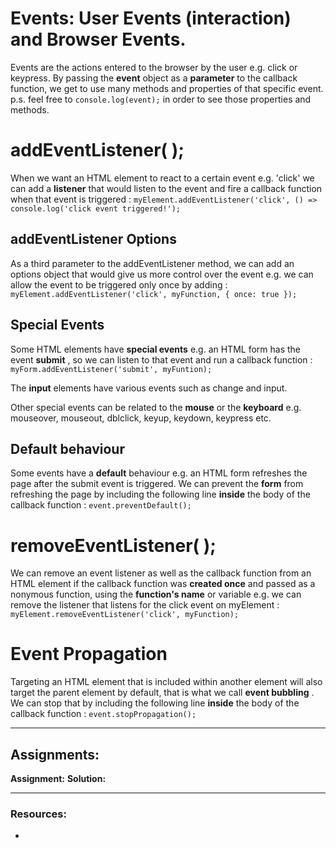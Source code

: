 # Events: User Events (interaction) and Browser Events.

Events are the actions entered to the browser by the user e.g. click or keypress. By passing the **event** object as a **parameter** to the callback function, we get to use many methods and properties of that specific event.
p.s. feel free to `console.log(event);` in order to see those properties and methods.

# addEventListener( );

When we want an HTML element to react to a certain event e.g. 'click' we can add a **listener** that would listen to the event and fire a callback function when that event is triggered :
`myElement.addEventListener('click', () => console.log('click event triggered!');`

## addEventListener Options

As a third parameter to the addEventListener method, we can add an options object that would give us more control over the event e.g. we can allow the event to be triggered only once by adding :
`myElement.addEventListener('click', myFunction, { once: true });`

## Special Events

Some HTML elements have **special events** e.g. an HTML form has the event **submit** , so we can listen to that event and run a callback function :
`myForm.addEventListener('submit', myFuntion);`

The **input** elements have various events such as change and input.

Other special events can be related to the **mouse** or the **keyboard** e.g. mouseover, mouseout, dblclick, keyup, keydown, keypress etc.

## Default behaviour

Some events have a **default** behaviour e.g. an HTML form refreshes the page after the submit event is triggered. We can prevent the **form** from refreshing the page by including the following line **inside** the body of the callback function :
`event.preventDefault();`

# removeEventListener( );

We can remove an event listener as well as the callback function from an HTML element if the callback function was **created once** and passed as a nonymous function, using the **function's name** or variable e.g. we can remove the listener that listens for the click event on myElement :
`myElement.removeEventListener('click', myFunction);`

# Event Propagation

Targeting an HTML element that is included within another element will also target the parent element by default, that is what we call **event bubbling** . We can stop that by including the following line **inside** the body of the callback function :
`event.stopPropagation();`

---

## Assignments:

**Assignment:** []()
**Solution:** []()

---

### Resources:

- []()
